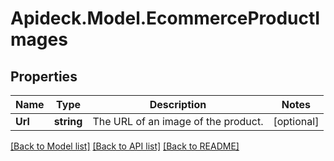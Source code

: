 # Apideck.Model.EcommerceProductImages

## Properties

Name | Type | Description | Notes
------------ | ------------- | ------------- | -------------
**Url** | **string** | The URL of an image of the product. | [optional] 

[[Back to Model list]](../README.md#documentation-for-models) [[Back to API list]](../README.md#documentation-for-api-endpoints) [[Back to README]](../README.md)

